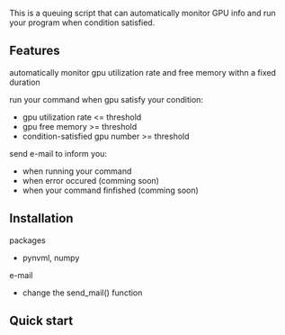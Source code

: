 This is a queuing script that can automatically monitor GPU info
and run your program when condition satisfied.

## Features
automatically monitor gpu utilization rate and free memory withn a fixed duration

run your command when gpu satisfy your condition:
- gpu utilization rate <= threshold
- gpu free memory >= threshold
- condition-satisfied gpu number >= threshold

send e-mail to inform you:
- when running your command
- when error occured (comming soon)
- when your command finfished (comming soon)

## Installation
packages
- pynvml, numpy

e-mail
- change the send_mail() function

## Quick start
